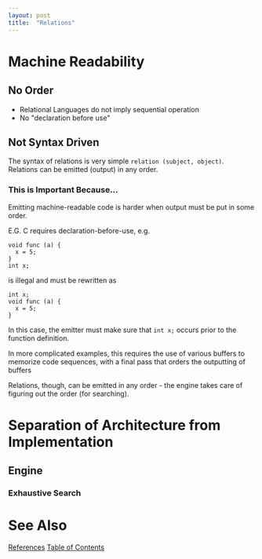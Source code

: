 ```yaml
---
layout: post
title:  "Relations"
---
```


# Machine Readability
## No Order
- Relational Languages do not imply sequential operation
- No "declaration before use"
## Not Syntax Driven
The syntax of relations is very simple `relation (subject, object)`.  Relations can be emitted (output) in any order.
### This is Important Because...
Emitting machine-readable code is harder when output must be put in some order.

E.G. C requires declaration-before-use, e.g. 
```
void func (a) {
  x = 5;
}
int x; 
``` 
is illegal and must be rewritten as
```
int x; 
void func (a) {
  x = 5;
}
``` 

In this case, the emitter must make sure that `int x;` occurs prior to the function definition.

In more complicated examples, this requires the use of various buffers to memorize code sequences, with a final pass that orders the outputting of buffers

Relations, though, can be emitted in any order - the engine takes care of figuring out the order (for searching).
# Separation of Architecture from Implementation
## Engine
### Exhaustive Search

# See Also

[References](https://guitarvydas.github.io/2021/01/14/References.html)
[Table of Contents](https://guitarvydas.github.io/2021/05/14/Table-Of-Contents.html)

<script src="https://utteranc.es/client.js" 
        repo="guitarvydas/guitarvydas.github.io" 
        issue-term="pathname" 
        theme="github-light" 
        crossorigin="anonymous" 
        async> 
</script> 
